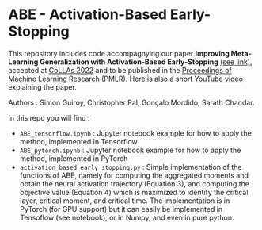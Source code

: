 # ABE - Activation-Based Early-Stopping

This repository includes code accompagnying our paper **Improving Meta-Learning Generalization with Activation-Based Early-Stopping** [(see link)](https://arxiv.org/abs/2208.02377), accepted at [CoLLAs 2022](https://lifelong-ml.cc/) and to be published in the [Proceedings of Machine Learning Research](https://proceedings.mlr.press/) (PMLR). Here is also a short [YouTube video](https://www.youtube.com/watch?v=khSTklKePwU) explaining the paper.

Authors : Simon Guiroy, Christopher Pal, Gonçalo Mordido, Sarath Chandar.

In this repo you will find :
- `ABE_tensorflow.ipynb` : Jupyter notebook example for how to apply the method, implemented in Tensorflow
- `ABE_pytorch.ipynb` : Jupyter notebook example for how to apply the method, implemented in PyTorch
- `activation_based_early_stopping.py` : Simple implementation of the functions of ABE, namely for computing the aggregated moments and obtain the neural activation trajectory (Equation 3), and computing the objective value (Equation 4) which is maximized to identify the critical layer, critical moment, and critical time. The implementation is in PyTorch (for GPU support) but it can easily be implemented in Tensoflow (see notebook), or in Numpy, and even in pure python.
